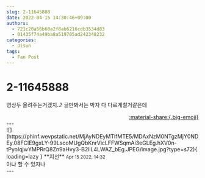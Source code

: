 ```yaml
---
slug: 2-11645888
date: 2022-04-15 14:30:46+09:00
authors:
  - 721c20a56b60a2f8ab6216cdb3534d83
  - 01435f74a49ba8a519705ad242348232
categories:
  - Jisun
tags:
  - Fan Post
---
```


# 2-11645888

<div class="post-container" markdown="1">
<div class="content-container md-sidebar__scrollwrap" markdown="1">

영상두 올려주는거겠지..? 글만봐서는 박자 다 다르게칠거같은데

</div>
</div>

<div style="text-align: right;" markdown="1">
<a href="https://weverse.io/fromis9/fanpost/2-11645888" style="text-align: right;">:material-share:{.big-emoji}</a>
</div>
---

<div class="comments-container md-sidebar__scrollwrap" markdown="1">
<div class="comment" markdown="1">
<div class='id-container' markdown="1">
![](https://phinf.wevpstatic.net/MjAyNDEyMTlfMTE5/MDAxNzM0NTgzMjY0NDEy.08FClE9gxLY-99LscoMUgQbKnrVicLFFWSqmAi3eGLEg.hXV0n-tPyoIqjwYMPRrQ8Zn9aHvy3-B2llL4LWAZ_bEg.JPEG/image.jpg?type=s72){ loading=lazy }
**<span class="artist">지선</span>** <small>Apr 15 2022, 14:32</small><br>
</div>
<div class='comment-body' markdown="1">
아냐 할 수 있자나
</div>
</div>
</div>
---
